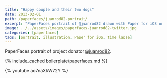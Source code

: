 ```yaml
---
title: "Happy couple and their two dogs"
date: 2013-02-01
path: /paperfaces/juanrod82-portrait/
excerpt: "PaperFaces portrait of @juanrod82 drawn with Paper for iOS on an iPad."
image: ../../assets/images/paperfaces-juanrod82-twitter.jpg
categories: [paperfaces]
tags: [portrait, illustration, Paper for iOS, time lapse]
---
```


PaperFaces portrait of project donator [@juanrod82](https://twitter.com/juanrod82).

{% include_cached boilerplate/paperfaces.md %}

{% youtube ao7naXkW72Y %}

